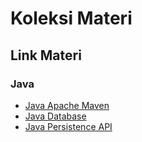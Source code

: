 # Koleksi Materi

## Link Materi

### Java

- [Java Apache Maven](java-apache-maven.md)
- [Java Database](java-database.md)
- [Java Persistence API](java-persistence-api.md)

